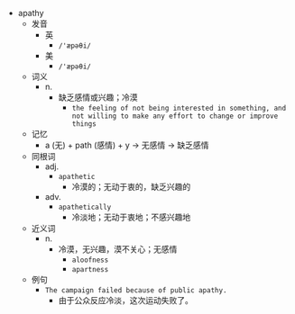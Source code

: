 - apathy
  - 发音
    - 英
      - `/'æpəθi/`
    - 美
      - `/'æpəθi/`
  - 词义
    - n.
      - 缺乏感情或兴趣；冷漠
        - `the feeling of not being interested in something, and not willing to make any effort to change or improve things`
  - 记忆
    - a (无) + path (感情) + y → 无感情 → 缺乏感情
  - 同根词
    - adj.
      - `apathetic`
        - 冷漠的；无动于衷的，缺乏兴趣的
    - adv.
      - `apathetically`
        - 冷淡地；无动于衷地；不感兴趣地
  - 近义词
    - n.
      - 冷漠，无兴趣，漠不关心；无感情
        - `aloofness`
        - `apartness`
  - 例句
    - `The campaign failed because of public apathy.`
      - 由于公众反应冷淡，这次运动失败了。

